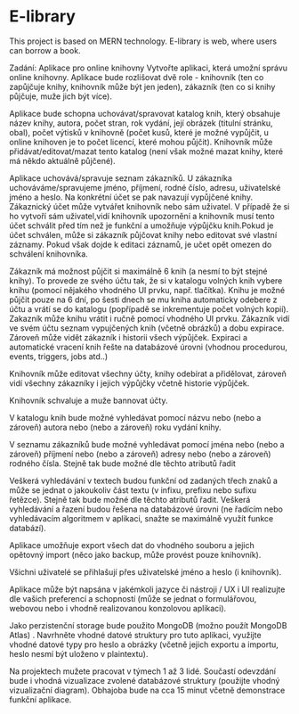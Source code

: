 # E-library
This project is based on MERN technology. E-library is web, where users can borrow a book.



Zadání:
Aplikace pro online knihovny
Vytvořte aplikaci, která umožní správu online knihovny. Aplikace bude rozlišovat dvě role - knihovník (ten co zapůjčuje knihy, knihovník může být jen jeden), zákazník (ten co si knihy půjčuje, muže jich být více).

Aplikace bude schopna uchovávat/spravovat katalog knih, který obsahuje název knihy, autora, počet stran, rok vydání, její obrázek (titulní stránku, obal), počet výtisků v knihovně (počet kusů, které je možné vypůjčit, u online knihoven je to počet licencí, které mohou půjčit). Knihovník může přidávat/editovat/mazat tento katalog (není však možné mazat knihy, které má někdo aktuálně půjčené). 

Aplikace uchovává/spravuje seznam zákazníků. U zákazníka uchováváme/spravujeme jméno, příjmení, rodné číslo, adresu, uživatelské jméno a heslo. Na konkrétní účet se pak navazují vypůjčené knihy. Zákaznický účet může vytvářet knihovník nebo sám uživatel. V případě že si ho vytvoří sám uživatel,vidí  knihovník upozornění a knihovník musí tento účet schválit před tím než je funkční a umožňuje výpůjčku knih.Pokud je účet schválen, může si zákazník půjčovat knihy nebo editovat své vlastní záznamy. Pokud však dojde k editaci záznamů, je učet opět omezen do schválení knihovníka.

Zákazník má možnost půjčit si maximálně 6 knih (a nesmí to být stejné knihy). To provede ze svého účtu tak, že si v katalogu volných knih vybere knihu (pomocí nějakého vhodného UI prvku, např. tlačítka).
Knihu je možné půjčit pouze na 6 dní, po šesti dnech se mu kniha automaticky odebere z účtu a vrátí se do katalogu (popřípadě se inkrementuje počet volných kopií). Zakazník může knihu vrátit i ručně pomocí vhodného UI prvku.  Zákazník vidí ve svém účtu seznam vypujčených knih (včetně obrázků) a dobu expirace. Zároveň může vidět zákazník i historii všech výpůjček. 
Expiraci a automatické vracení knih řešte na databázové úrovni (vhodnou procedurou, events, triggers, jobs atd..)

Knihovník může editovat všechny účty, knihy odebírat a přidělovat, zároveň vidí všechny zákazníky i jejich výpůjčky včetně historie výpůjček.

Knihovník schvaluje a muže bannovat účty.

V katalogu knih bude možné vyhledávat pomocí názvu nebo (nebo a zároveň) autora nebo (nebo a zároveň) roku vydání knihy. 

V seznamu zákazníků bude možné vyhledávat pomocí jména  nebo (nebo a zároveň) příjmení nebo (nebo a zároveň) adresy nebo (nebo a zároveň) rodného čísla. Stejně tak bude možné dle těchto atributů řadit

Veškerá vyhledávání v textech budou funkční od zadaných třech znaků a může se jednat o jakoukoliv část textu (v infixu, prefixu nebo sufixu řetězce). Stejně tak bude možné dle těchto atributů řadit.
Veškerá vyhledávání a řazení budou řešena na databázové úrovni (ne řadícím nebo vyhledávacím algoritmem v aplikaci, snažte se maximálně využít funkce databází).

Aplikace umožňuje export všech dat do vhodného souboru a jejich opětovný import (něco jako backup, může provést pouze knihovník).

Všichni uživatelé se přihlašují přes uživatelské jméno a heslo (i knihovník).

Aplikace může být napsána v jakémkoli jazyce či nástroji / UX i UI realizujte dle vašich preferencí a schopností (může se jednat o formulářovou, webovou nebo i vhodně realizovanou konzolovou aplikaci).

Jako perzistenční storage bude použito MongoDB (možno použít MongoDB Atlas) . Navrhněte vhodné datové struktury pro tuto aplikaci, využijte vhodné datové typy pro heslo a obrázky (včetně jejich exportu a importu, heslo nesmí být uloženo v plaintextu).

Na projektech mužete pracovat v týmech 1 až 3 lidé. Součastí odevzdání bude i vhodná vizualizace zvolené databázové struktury (použijte vhodný vizualizační diagram).
Obhajoba bude na cca 15 minut včetně demonstrace funkční aplikace.


